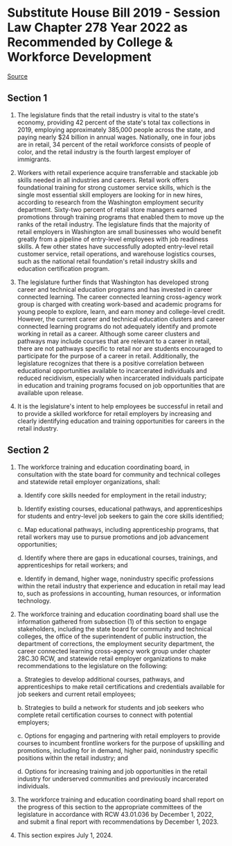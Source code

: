 # Substitute House Bill 2019 - Session Law Chapter 278 Year 2022 as Recommended by College & Workforce Development

[Source](http://lawfilesext.leg.wa.gov/biennium/2021-22/Pdf/Bills/Session%20Laws/House/2019-S.SL.pdf)
## Section 1
1. The legislature finds that the retail industry is vital to the state's economy, providing 42 percent of the state's total tax collections in 2019, employing approximately 385,000 people across the state, and paying nearly $24 billion in annual wages. Nationally, one in four jobs are in retail, 34 percent of the retail workforce consists of people of color, and the retail industry is the fourth largest employer of immigrants.

2. Workers with retail experience acquire transferrable and stackable job skills needed in all industries and careers. Retail work offers foundational training for strong customer service skills, which is the single most essential skill employers are looking for in new hires, according to research from the Washington employment security department. Sixty-two percent of retail store managers earned promotions through training programs that enabled them to move up the ranks of the retail industry. The legislature finds that the majority of retail employers in Washington are small businesses who would benefit greatly from a pipeline of entry-level employees with job readiness skills. A few other states have successfully adopted entry-level retail customer service, retail operations, and warehouse logistics courses, such as the national retail foundation's retail industry skills and education certification program.

3. The legislature further finds that Washington has developed strong career and technical education programs and has invested in career connected learning. The career connected learning cross-agency work group is charged with creating work-based and academic programs for young people to explore, learn, and earn money and college-level credit. However, the current career and technical education clusters and career connected learning programs do not adequately identify and promote working in retail as a career. Although some career clusters and pathways may include courses that are relevant to a career in retail, there are not pathways specific to retail nor are students encouraged to participate for the purpose of a career in retail. Additionally, the legislature recognizes that there is a positive correlation between educational opportunities available to incarcerated individuals and reduced recidivism, especially when incarcerated individuals participate in education and training programs focused on job opportunities that are available upon release.

4. It is the legislature's intent to help employees be successful in retail and to provide a skilled workforce for retail employers by increasing and clearly identifying education and training opportunities for careers in the retail industry.


## Section 2
1. The workforce training and education coordinating board, in consultation with the state board for community and technical colleges and statewide retail employer organizations, shall:

    a. Identify core skills needed for employment in the retail industry;

    b. Identify existing courses, educational pathways, and apprenticeships for students and entry-level job seekers to gain the core skills identified;

    c. Map educational pathways, including apprenticeship programs, that retail workers may use to pursue promotions and job advancement opportunities;

    d. Identify where there are gaps in educational courses, trainings, and apprenticeships for retail workers; and

    e. Identify in demand, higher wage, nonindustry specific professions within the retail industry that experience and education in retail may lead to, such as professions in accounting, human resources, or information technology.

2. The workforce training and education coordinating board shall use the information gathered from subsection (1) of this section to engage stakeholders, including the state board for community and technical colleges, the office of the superintendent of public instruction, the department of corrections, the employment security department, the career connected learning cross-agency work group under chapter 28C.30 RCW, and statewide retail employer organizations to make recommendations to the legislature on the following:

    a. Strategies to develop additional courses, pathways, and apprenticeships to make retail certifications and credentials available for job seekers and current retail employees;

    b. Strategies to build a network for students and job seekers who complete retail certification courses to connect with potential employers;

    c. Options for engaging and partnering with retail employers to provide courses to incumbent frontline workers for the purpose of upskilling and promotions, including for in demand, higher paid, nonindustry specific positions within the retail industry; and

    d. Options for increasing training and job opportunities in the retail industry for underserved communities and previously incarcerated individuals.

3. The workforce training and education coordinating board shall report on the progress of this section to the appropriate committees of the legislature in accordance with RCW 43.01.036 by December 1, 2022, and submit a final report with recommendations by December 1, 2023.

4. This section expires July 1, 2024.

